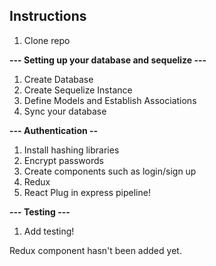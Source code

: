
## Instructions
1. Clone repo


**--- Setting up your database and sequelize ---**
1. Create Database
2. Create Sequelize Instance
3. Define Models and Establish Associations
4. Sync your database


**--- Authentication --**
1. Install hashing libraries
2. Encrypt passwords
3. Create components such as login/sign up
4. Redux
5. React
Plug in express pipeline!


**--- Testing ---**
1. Add testing!

Redux component hasn't been added yet.